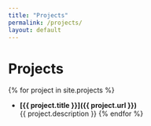 ```yaml
---
title: "Projects"
permalink: /projects/
layout: default
---
```


# Projects

{% for project in site.projects %}
- **[{{ project.title }}]({{ project.url }})**  
  {{ project.description }}
{% endfor %}
